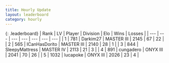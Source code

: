 ```yaml
---
title: Hourly Update
layout: leaderboard
category: hourly
---
```


{: .leaderboard}
| Rank | LV | Player | Division | Elo | Wins | Losses |
| --- | --- | --- | --- | --- | --- | --- |
| <span data-change="2">1</span> | 781 | <span title="ID: 694036">Darkim27</span> | MASTER III | <span data-change="35">2145</span> | <span data-change="4">67</span> | <span data-change="0">22</span> |
| <span data-change="-1">2</span> | 565 | <span title="ID: 415713">ICanHasDorito</span> | MASTER III | <span data-change="0">2140</span> | <span data-change="0">28</span> | <span data-change="0">1</span> |
| <span data-change="-1">3</span> | 844 | <span title="ID: 153129">SleepyMattress</span> | MASTER IV | <span data-change="0">2113</span> | <span data-change="0">21</span> | <span data-change="0">3</span> |
| <span data-change="0">4</span> | 891 | <span title="ID: 54134">cungadero</span> | ONYX III | <span data-change="0">2041</span> | <span data-change="0">70</span> | <span data-change="0">26</span> |
| <span data-change="0">5</span> | 1032 | <span title="ID: 41925">lucapoke</span> | ONYX III | <span data-change="0">2026</span> | <span data-change="0">23</span> | <span data-change="0">4</span> |
